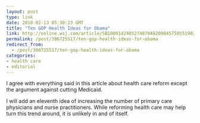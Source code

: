 ```yaml
---
layout: post
type: link
date: 2010-02-13 05:30:23 GMT
title: "Ten GOP Health Ideas for Obama"
link: http://online.wsj.com/article/SB10001424052748704820904575055190217079952.html
permalink: /post/386725517/ten-gop-health-ideas-for-obama
redirect_from: 
  - /post/386725517/ten-gop-health-ideas-for-obama
categories:
- health care
- editorial
---
```

I agree with everything said in this article about health care reform except the argument against cutting Medicaid. 

I will add an eleventh idea of increasing the number of primary care physicians and nurse practitioners. While reforming health care may help turn this trend around, it is unlikely in and of itself.